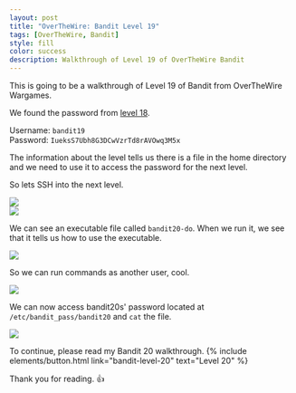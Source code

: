 ```yaml
---
layout: post
title: "OverTheWire: Bandit Level 19"
tags: [OverTheWire, Bandit]
style: fill
color: success
description: Walkthrough of Level 19 of OverTheWire Bandit
---
```


This is going to be a walkthrough of Level 19 of Bandit from OverTheWire Wargames.

We found the password from [level 18](bandit-level-18).

Username: `bandit19`  
Password: `IueksS7Ubh8G3DCwVzrTd8rAVOwq3M5x`

The information about the level tells us there is a file in the home directory and we need to use it to access the password for the next level.

So lets SSH into the next level.

![](/assets/posts/OverTheWire/Bandit/Bandit19/picture1.png)  
![](/assets/posts/OverTheWire/Bandit/Bandit19/picture2.png)

We can see an executable file called `bandit20-do`. When we run it, we see that it tells us how to use the executable.

![](/assets/posts/OverTheWire/Bandit/Bandit19/picture3.png)

So we can run commands as another user, cool.

![](/assets/posts/OverTheWire/Bandit/Bandit19/picture4.png)

We can now access bandit20s' password located at `/etc/bandit_pass/bandit20` and `cat` the file.

![](/assets/posts/OverTheWire/Bandit/Bandit19/picture5.png)

To continue, please read my Bandit 20 walkthrough. {% include elements/button.html link="bandit-level-20" text="Level 20" %}

Thank you for reading. :+1: